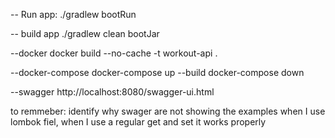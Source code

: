 -- Run app:
    ./gradlew bootRun

-- build app
    ./gradlew clean bootJar

--docker
    docker build --no-cache -t workout-api .

--docker-compose
    docker-compose up --build
    docker-compose down

--swagger
    http://localhost:8080/swagger-ui.html


to remmeber:
identify why swager are not showing the examples when I use lombok fiel, when I use a regular get and set it works properly

